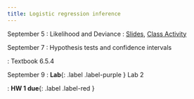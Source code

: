```yaml
---
title: Logistic regression inference
---
```


September 5
: Likelihood and Deviance
  : [Slides](https://sta214-f22.github.io/slides/lecture_7.pdf), [Class Activity](https://sta214-f22.github.io/class_activities/ca_lecture_7.html)

September 7
: Hypothesis tests and confidence intervals
  
: Textbook 6.5.4

September 9
: **Lab**{: .label .label-purple } Lab 2

: **HW 1 due**{: .label .label-red }